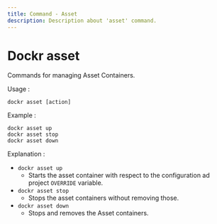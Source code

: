 ```yaml
---
title: Command - Asset
description: Description about 'asset' command.
---
```


# Dockr asset

Commands for managing Asset Containers.

Usage :

```
dockr asset [action]
```

Example :

```
dockr asset up
dockr asset stop
dockr asset down
```

Explanation :

- `dockr asset up`
    - Starts the asset container with respect to the configuration ad project `OVERRIDE` variable.
- `dockr asset stop`
    - Stops the asset containers without removing those.
- `dockr asset down`
    - Stops and removes the Asset containers.
